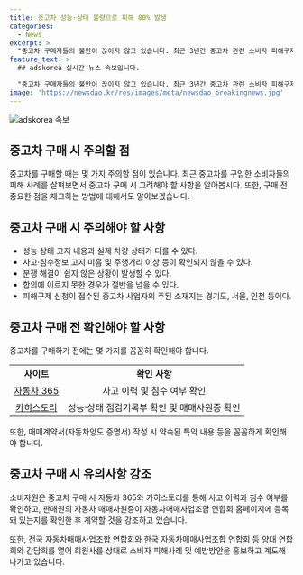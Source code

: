 ```yaml
---
title: 중고차 성능·상태 불량으로 피해 80% 발생
categories:
  - News
excerpt: >
  "중고차 구매자들의 불만이 끊이지 않고 있습니다. 최근 3년간 중고차 관련 소비자 피해구제 신청이 330건으로 급증했으며, 성능·상태 고지 내용과 실제 차량 상태가 다른 경우가 가장 많았습니다. 소비자원은 구매 전 자동차 이력과 상태를 확인하고, 매매계약서를 꼼꼼히 작성할 것을 당부했습니다. 또한, 연합회와의 협력을 통해 소비자 보호에 노력할 계획이라고 밝혀졌습니다. 소비자들은 중고차 구매 시 신중한 선택이 필요하며, 소비자 보호를 위한 노력도 기대된다."
feature_text: >
  ## adskorea 실시간 뉴스 속보입니다.

  "중고차 구매자들의 불만이 끊이지 않고 있습니다. 최근 3년간 중고차 관련 소비자 피해구제 신청이 330건으로 급증했으며, 성능·상태 고지 내용과 실제 차량 상태가 다른 경우가 가장 많았습니다. 소비자원은 구매 전 자동차 이력과 상태를 확인하고, 매매계약서를 꼼꼼히 작성할 것을 당부했습니다. 또한, 연합회와의 협력을 통해 소비자 보호에 노력할 계획이라고 밝혀졌습니다. 소비자들은 중고차 구매 시 신중한 선택이 필요하며, 소비자 보호를 위한 노력도 기대된다."
image: 'https://newsdao.kr/res/images/meta/newsdao_breakingnews.jpg'
---
```


<p><img src="https://newsdao.kr/res/images/meta/newsdao_breakingnews.jpg" alt="adskorea 속보" /></p>

<h2 data-ke-size="size26">중고차 구매 시 주의할 점</h2>

<p data-ke-size="size16">중고차를 구매할 때는 몇 가지 주의할 점이 있습니다. 최근 중고차를 구입한 소비자들의 피해 사례를 살펴보면서 중고차 구매 시 고려해야 할 사항을 알아봅시다. 또한, 구매 전 중요한 점을 체크하는 방법에 대해서도 알아보겠습니다.</p>

<h2 data-ke-size="size24">중고차 구매 시 주의해야 할 사항</h2>

<ul>
  <li>성능·상태 고지 내용과 실제 차량 상태가 다를 수 있다.</li>
  <li>사고·침수정보 고지 미흡 및 주행거리 이상 등이 확인되지 않을 수 있다.</li>
  <li>분쟁 해결이 쉽지 않은 상황이 발생할 수 있다.</li>
  <li>합의에 이르지 못한 경우가 절반을 넘을 수 있다.</li>
  <li>피해구제 신청이 접수된 중고차 사업자의 주된 소재지는 경기도, 서울, 인천 등이다.</li>
</ul>

<h2 data-ke-size="size24">중고차 구매 전 확인해야 할 사항</h2>

<p data-ke-size="size16">중고차를 구매하기 전에는 몇 가지를 꼼꼼히 확인해야 합니다.</p>

<table>
  <tr>
    <td style="text-align: center; height: 17px;"><b>사이트</b></td>
    <td style="text-align: center; height: 17px;"><b>확인 사항</b></td>
  </tr>
  <tr>
    <td style="text-align: center; height: 17px;"><a href="http://www.car365.go.kr">자동차 365</a></td>
    <td style="text-align: center; height: 17px;">사고 이력 및 침수 여부 확인</td>
  </tr>
  <tr>
    <td style="text-align: center; height: 17px;"><a href="http://www.carhistory.or.kr">카히스토리</a></td>
    <td style="text-align: center; height: 17px;">성능·상태 점검기록부 확인 및 매매사원증 확인</td>
  </tr>
</table>

<p data-ke-size="size16">또한, 매매계약서(자동차양도 증명서) 작성 시 약속된 특약 내용 등을 꼼꼼하게 확인해야 합니다.</p>

<h2 data-ke-size="size24">중고차 구매 시 유의사항 강조</h2>

<p data-ke-size="size16">소비자원은 중고차 구매 시 자동차 365와 카히스토리를 통해 사고 이력과 침수 여부를 확인하고, 판매원의 자동차 매매사원증이 자동차매매사업조합 연합회 홈페이지에 등록돼 있는지를 확인한 후 계약할 것을 강조하고 있습니다.</p>

<p data-ke-size="size16">또한, 전국 자동차매매사업조합 연합회와 한국 자동차매매사업조합 연합회 등 양대 연합회와 간담회를 열어 회원사를 상대로 소비자 피해사례 및 예방방안을 홍보하고 계도해 나가고 있습니다.</p>

